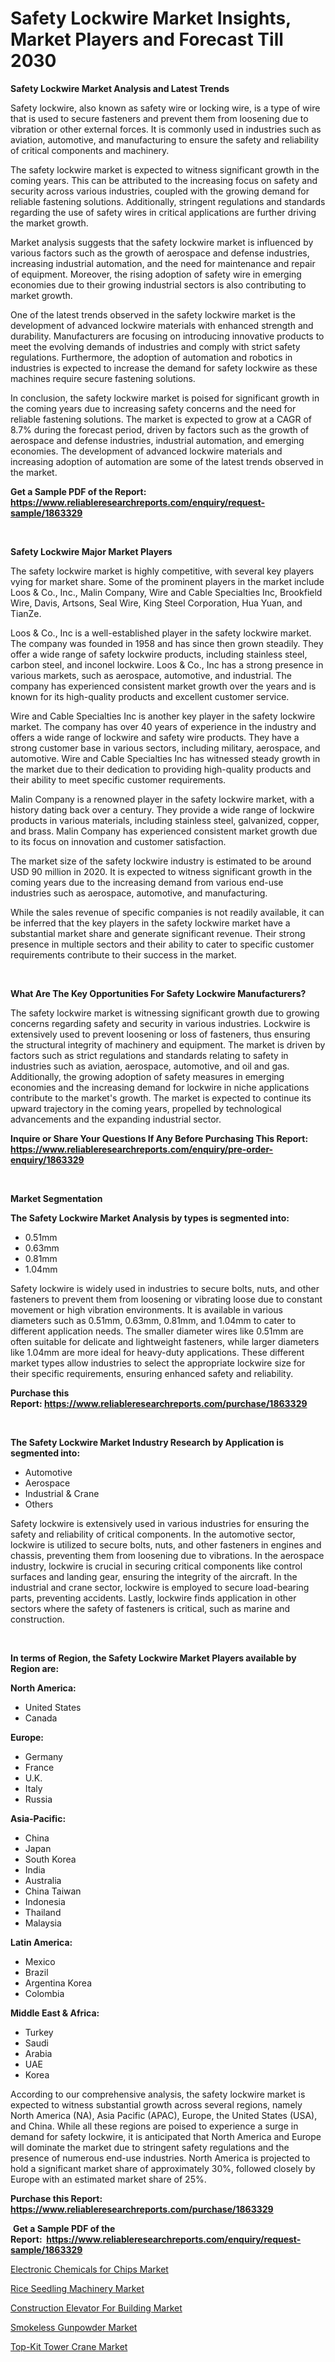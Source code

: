 <p><h1>Safety Lockwire Market Insights, Market Players and Forecast Till 2030</h1></p><p><strong>Safety Lockwire Market Analysis and Latest Trends</strong></p>
<p><p>Safety lockwire, also known as safety wire or locking wire, is a type of wire that is used to secure fasteners and prevent them from loosening due to vibration or other external forces. It is commonly used in industries such as aviation, automotive, and manufacturing to ensure the safety and reliability of critical components and machinery.</p><p>The safety lockwire market is expected to witness significant growth in the coming years. This can be attributed to the increasing focus on safety and security across various industries, coupled with the growing demand for reliable fastening solutions. Additionally, stringent regulations and standards regarding the use of safety wires in critical applications are further driving the market growth.</p><p>Market analysis suggests that the safety lockwire market is influenced by various factors such as the growth of aerospace and defense industries, increasing industrial automation, and the need for maintenance and repair of equipment. Moreover, the rising adoption of safety wire in emerging economies due to their growing industrial sectors is also contributing to market growth.</p><p>One of the latest trends observed in the safety lockwire market is the development of advanced lockwire materials with enhanced strength and durability. Manufacturers are focusing on introducing innovative products to meet the evolving demands of industries and comply with strict safety regulations. Furthermore, the adoption of automation and robotics in industries is expected to increase the demand for safety lockwire as these machines require secure fastening solutions.</p><p>In conclusion, the safety lockwire market is poised for significant growth in the coming years due to increasing safety concerns and the need for reliable fastening solutions. The market is expected to grow at a CAGR of 8.7% during the forecast period, driven by factors such as the growth of aerospace and defense industries, industrial automation, and emerging economies. The development of advanced lockwire materials and increasing adoption of automation are some of the latest trends observed in the market.</p></p>
<p><strong>Get a Sample PDF of the Report:&nbsp; <a href="https://www.reliableresearchreports.com/enquiry/request-sample/1863329">https://www.reliableresearchreports.com/enquiry/request-sample/1863329</a></strong></p>
<p>&nbsp;</p>
<p><strong>Safety Lockwire Major Market Players</strong></p>
<p><p>The safety lockwire market is highly competitive, with several key players vying for market share. Some of the prominent players in the market include Loos & Co., Inc., Malin Company, Wire and Cable Specialties Inc, Brookfield Wire, Davis, Artsons, Seal Wire, King Steel Corporation, Hua Yuan, and TianZe.</p><p>Loos & Co., Inc is a well-established player in the safety lockwire market. The company was founded in 1958 and has since then grown steadily. They offer a wide range of safety lockwire products, including stainless steel, carbon steel, and inconel lockwire. Loos & Co., Inc has a strong presence in various markets, such as aerospace, automotive, and industrial. The company has experienced consistent market growth over the years and is known for its high-quality products and excellent customer service.</p><p>Wire and Cable Specialties Inc is another key player in the safety lockwire market. The company has over 40 years of experience in the industry and offers a wide range of lockwire and safety wire products. They have a strong customer base in various sectors, including military, aerospace, and automotive. Wire and Cable Specialties Inc has witnessed steady growth in the market due to their dedication to providing high-quality products and their ability to meet specific customer requirements.</p><p>Malin Company is a renowned player in the safety lockwire market, with a history dating back over a century. They provide a wide range of lockwire products in various materials, including stainless steel, galvanized, copper, and brass. Malin Company has experienced consistent market growth due to its focus on innovation and customer satisfaction.</p><p>The market size of the safety lockwire industry is estimated to be around USD 90 million in 2020. It is expected to witness significant growth in the coming years due to the increasing demand from various end-use industries such as aerospace, automotive, and manufacturing.</p><p>While the sales revenue of specific companies is not readily available, it can be inferred that the key players in the safety lockwire market have a substantial market share and generate significant revenue. Their strong presence in multiple sectors and their ability to cater to specific customer requirements contribute to their success in the market.</p></p>
<p>&nbsp;</p>
<p><strong>What Are The Key Opportunities For Safety Lockwire Manufacturers?</strong></p>
<p><p>The safety lockwire market is witnessing significant growth due to growing concerns regarding safety and security in various industries. Lockwire is extensively used to prevent loosening or loss of fasteners, thus ensuring the structural integrity of machinery and equipment. The market is driven by factors such as strict regulations and standards relating to safety in industries such as aviation, aerospace, automotive, and oil and gas. Additionally, the growing adoption of safety measures in emerging economies and the increasing demand for lockwire in niche applications contribute to the market's growth. The market is expected to continue its upward trajectory in the coming years, propelled by technological advancements and the expanding industrial sector.</p></p>
<p><strong>Inquire or Share Your Questions If Any Before Purchasing This Report: <a href="https://www.reliableresearchreports.com/enquiry/pre-order-enquiry/1863329">https://www.reliableresearchreports.com/enquiry/pre-order-enquiry/1863329</a></strong></p>
<p>&nbsp;</p>
<p><strong>Market Segmentation</strong></p>
<p><strong>The Safety Lockwire Market Analysis by types is segmented into:</strong></p>
<p><ul><li>0.51mm</li><li>0.63mm</li><li>0.81mm</li><li>1.04mm</li></ul></p>
<p><p>Safety lockwire is widely used in industries to secure bolts, nuts, and other fasteners to prevent them from loosening or vibrating loose due to constant movement or high vibration environments. It is available in various diameters such as 0.51mm, 0.63mm, 0.81mm, and 1.04mm to cater to different application needs. The smaller diameter wires like 0.51mm are often suitable for delicate and lightweight fasteners, while larger diameters like 1.04mm are more ideal for heavy-duty applications. These different market types allow industries to select the appropriate lockwire size for their specific requirements, ensuring enhanced safety and reliability.</p></p>
<p><strong>Purchase this Report:&nbsp;<a href="https://www.reliableresearchreports.com/purchase/1863329">https://www.reliableresearchreports.com/purchase/1863329</a></strong></p>
<p>&nbsp;</p>
<p><strong>The Safety Lockwire Market Industry Research by Application is segmented into:</strong></p>
<p><ul><li>Automotive</li><li>Aerospace</li><li>Industrial & Crane</li><li>Others</li></ul></p>
<p><p>Safety lockwire is extensively used in various industries for ensuring the safety and reliability of critical components. In the automotive sector, lockwire is utilized to secure bolts, nuts, and other fasteners in engines and chassis, preventing them from loosening due to vibrations. In the aerospace industry, lockwire is crucial in securing critical components like control surfaces and landing gear, ensuring the integrity of the aircraft. In the industrial and crane sector, lockwire is employed to secure load-bearing parts, preventing accidents. Lastly, lockwire finds application in other sectors where the safety of fasteners is critical, such as marine and construction.</p></p>
<p>&nbsp;</p>
<p><strong>In terms of Region, the Safety Lockwire Market Players available by Region are:</strong></p>
<p>
    <p> <strong> North America: </strong>
        <ul>
            <li>United States</li>
            <li>Canada</li>
        </ul>
        </p> 
    <p> <strong> Europe: </strong>
        <ul>
            <li>Germany</li>
            <li>France</li>
            <li>U.K.</li>
            <li>Italy</li>
            <li>Russia</li>
        </ul>
        </p> 
    <p> <strong> Asia-Pacific: </strong>
        <ul>
            <li>China</li>
            <li>Japan</li>
            <li>South Korea</li>
            <li>India</li>
            <li>Australia</li>
            <li>China Taiwan</li>
            <li>Indonesia</li>
            <li>Thailand</li>
            <li>Malaysia</li>
        </ul>
        </p> 
    <p> <strong> Latin America: </strong>
        <ul>
            <li>Mexico</li>
            <li>Brazil</li>
            <li>Argentina Korea</li>
            <li>Colombia</li>
        </ul>
        </p> 
    <p> <strong> Middle East & Africa: </strong>
        <ul>
            <li>Turkey</li>
            <li>Saudi</li>
            <li>Arabia</li>
            <li>UAE</li>
            <li>Korea</li>
        </ul>
    </p>
    </p>
<p><p>According to our comprehensive analysis, the safety lockwire market is expected to witness substantial growth across several regions, namely North America (NA), Asia Pacific (APAC), Europe, the United States (USA), and China. While all these regions are poised to experience a surge in demand for safety lockwire, it is anticipated that North America and Europe will dominate the market due to stringent safety regulations and the presence of numerous end-use industries. North America is projected to hold a significant market share of approximately 30%, followed closely by Europe with an estimated market share of 25%.</p></p>
<p><strong>Purchase this Report: <a href="https://www.reliableresearchreports.com/purchase/1863329">https://www.reliableresearchreports.com/purchase/1863329</a></strong></p>
<p>&nbsp;<strong>Get a Sample PDF of the Report:&nbsp;&nbsp;<a href="https://www.reliableresearchreports.com/enquiry/request-sample/1863329">https://www.reliableresearchreports.com/enquiry/request-sample/1863329</a></strong></p>
<p><strong></strong></p>
<p><p><a href="https://github.com/grishafomin4852/Market-Research-Report-List-1/blob/main/electronic-chemicals-for-chips-market.md">Electronic Chemicals for Chips Market</a></p><p><a href="https://medium.com/@primeyash92/rice-seedling-machinery-market-analysis-and-sze-forecasted-for-period-from-2023-to-2030-07bd68ee7b65">Rice Seedling Machinery Market</a></p><p><a href="https://medium.com/@santosh99915121/construction-elevator-for-building-market-report-reveals-the-latest-trends-and-growth-opportunities-e0726fecdd12">Construction Elevator For Building Market</a></p><p><a href="https://github.com/abbypearson7765/Market-Research-Report-List-1/blob/main/smokeless-gunpowder-market.md">Smokeless Gunpowder Market</a></p><p><a href="https://medium.com/@shubham99912151/top-kit-tower-crane-market-report-reveals-the-latest-trends-and-growth-opportunities-of-this-market-aefd558fb0f2">Top-Kit Tower Crane Market</a></p></p>